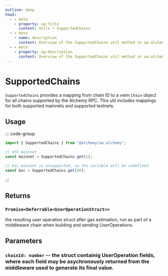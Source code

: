 ```yaml
---
outline: deep
head:
  - - meta
    - property: og:title
      content: Utils • SupportedChains
  - - meta
    - name: description
      content: Overview of the SupportedChains util method in aa-alchemy
  - - meta
    - property: og:description
      content: Overview of the SupportedChains util method in aa-alchemy
---
```


# SupportedChains

`SupportedChains` provides a mapping from chain ID to a viem `Chain` object for all chains supported by the Alchemy RPC. This util includes mappings for both supported mainnets and supported testnets.

## Usage

::: code-group

```ts [example.ts]
import { SupportedChains } from "@alchemy/aa-alchemy";

// eth mainnet
const mainnet = SupportedChains.get(1);

// bsc mainnet is unsupported, so the variable will be undefined
const bsc = SupportedChains.get(56);
```

:::

## Returns

### `Promise<Deferrable<UserOperationStruct>>`

the resulting user operation struct after gas estimation, run as part of a middleware chain when building and sending UserOperations.

## Parameters

### `chainId: number` -- the struct containig UserOperation fields, where each field may be asychronously returned from the middleware used to generate its final value.
